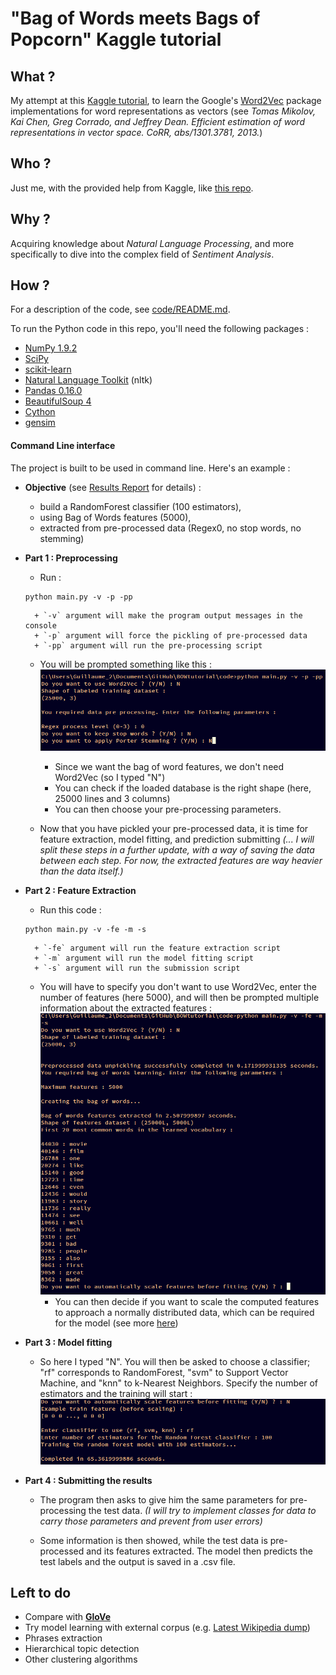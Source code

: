 # "Bag of Words meets Bags of Popcorn" Kaggle tutorial

## What ?

My attempt at this [Kaggle tutorial](https://www.kaggle.com/c/word2vec-nlp-tutorial), to learn the Google's [Word2Vec](https://code.google.com/archive/p/word2vec/) package implementations for word representations as vectors (see *Tomas Mikolov, Kai Chen, Greg Corrado, and Jeffrey Dean. Efficient estimation of word representations in vector space. CoRR, abs/1301.3781, 2013.*)

## Who ?

Just me, with the provided help from Kaggle, like [this repo](https://github.com/wendykan/DeepLearningMovies).

## Why ?

Acquiring knowledge about *Natural Language Processing*, and more specifically to dive into the complex field of *Sentiment Analysis*.

## How ?

For a description of the code, see [code/README.md](https://github.com/NaasCraft/BOWtutorial/blob/master/code/README.md).

To run the Python code in this repo, you'll need the following packages :

+ [NumPy 1.9.2](http://www.numpy.org/)
+ [SciPy](http://www.scipy.org/)
+ [scikit-learn](http://scikit-learn.org/stable/)
+ [Natural Language Toolkit](http://www.nltk.org/) (nltk)
+ [Pandas 0.16.0](http://pandas.pydata.org/)
+ [BeautifulSoup 4](http://www.crummy.com/software/BeautifulSoup/)
+ [Cython](http://cython.org/)
+ [gensim](http://radimrehurek.com/gensim/index.html)

#### Command Line interface

The project is built to be used in command line. 
Here's an example :

+ __Objective__ (see [Results Report](https://github.com/NaasCraft/BOWtutorial/blob/master/code/submission/README.md) for details) :
    + build a RandomForest classifier (100 estimators), 
    + using Bag of Words features (5000), 
    + extracted from pre-processed data (Regex0, no stop words, no stemming)
    
+ __Part 1 : Preprocessing__
    + Run :
    ```
    python main.py -v -p -pp
    ```
        + `-v` argument will make the program output messages in the console
        + `-p` argument will force the pickling of pre-processed data
        + `-pp` argument will run the pre-processing script
        
    + You will be prompted something like this :
    ![Example console output 1](https://github.com/NaasCraft/BOWtutorial/blob/master/source/img/exampleCO_1.png)
        + Since we want the bag of word features, we don't need Word2Vec (so I typed "N")
        + You can check if the loaded database is the right shape (here, 25000 lines and 3 columns)
        + You can then choose your pre-processing parameters.
        
    + Now that you have pickled your pre-processed data, it is time for feature extraction, model fitting, and prediction submitting _(... I will split these steps in a further update, with a way of saving the data between each step. For now, the extracted features are way heavier than the data itself.)_ 
     
+ __Part 2 : Feature Extraction__
    + Run this code :
    ```
    python main.py -v -fe -m -s
    ```
        + `-fe` argument will run the feature extraction script
        + `-m` argument will run the model fitting script
        + `-s` argument will run the submission script
    
    + You will have to specify you don't want to use Word2Vec, enter the number of features (here 5000), and will then be prompted multiple information about the extracted features :
    ![Example console output 2](https://github.com/NaasCraft/BOWtutorial/blob/master/source/img/exampleCO_2.png)
        + You can then decide if you want to scale the computed features to approach a normally distributed data, which can be required for the model (see more [here](http://scikit-learn.org/stable/modules/generated/sklearn.preprocessing.StandardScaler.html))

+ __Part 3 : Model fitting__
    + So here I typed "N". You will then be asked to choose a classifier; "rf" corresponds to RandomForest, "svm" to Support Vector Machine, and "knn" to k-Nearest Neighbors. Specify the number of estimators and the training will start :
    ![Example console output 3](https://github.com/NaasCraft/BOWtutorial/blob/master/source/img/exampleCO_3.png)
    
+ __Part 4 : Submitting the results__
    + The program then asks to give him the same parameters for pre-processing the test data. _(I will try to implement classes for data to carry those parameters and prevent from user errors)_
    
    + Some information is then showed, while the test data is pre-processed and its features extracted. The model then predicts the test labels and the output is saved in a .csv file.


## Left to do

- Compare with [__GloVe__](http://nlp.stanford.edu/projects/glove/)
- Try model learning with external corpus (e.g. [Latest Wikipedia dump](http://dumps.wikimedia.org/enwiki/latest/enwiki-latest-pages-articles.xml.bz2))
- Phrases extraction  
- Hierarchical topic detection
- Other clustering algorithms